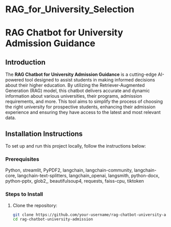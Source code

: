 # RAG_for_University_Selection
 
# RAG Chatbot for University Admission Guidance

## Introduction

The **RAG Chatbot for University Admission Guidance** is a cutting-edge AI-powered tool designed to assist students in making informed decisions about their higher education. By utilizing the Retriever-Augmented Generation (RAG) model, this chatbot delivers accurate and dynamic information about various universities, their programs, admission requirements, and more. This tool aims to simplify the process of choosing the right university for prospective students, enhancing their admission experience and ensuring they have access to the latest and most relevant data.


## Installation Instructions

To set up and run this project locally, follow the instructions below:

### Prerequisites

Python, streamlit, PyPDF2, langchain, langchain-community, langchain-core, langchain-text-splitters, langchain_openai, langsmith, python-docx, python-pptx, glob2,, beautifulsoup4, requests, faiss-cpu, tiktoken


### Steps to Install

1. Clone the repository:
   ```bash
   git clone https://github.com/your-username/rag-chatbot-university-admission.git
   cd rag-chatbot-university-admission
